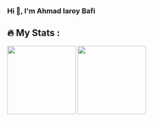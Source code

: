 ### Hi 👋, I'm Ahmad laroy Bafi

## :fire: My Stats :
<p>
  <img height="160em" src="https://github-readme-stats-p12h0mhkf-amirkode.vercel.app/api/top-langs/?username=laroybafi&hide=css,html,blade,tex&title_color=ffffff&text_color=c9cacc&icon_color=2bbc8a&bg_color=1d1f21&langs_count=6&layout=compact&custom_title=Top%206%20Most%20Used%20Language" />
  <img height="160em" src="https://github-readme-stats.vercel.app/api/?username=laroybafi&count_private=true&theme=tokyonight&showicons=true"/>
</p>



<!--
**laroybafi/laroybafi** is a ✨ _special_ ✨ repository because its `README.md` (this file) appears on your GitHub profile.

Here are some ideas to get you started:

- 🔭 I’m currently working on ...
- 🌱 I’m currently learning ...
- 👯 I’m looking to collaborate on ...
- 🤔 I’m looking for help with ...
- 💬 Ask me about ...
- 📫 How to reach me: ...
- 😄 Pronouns: ...
- ⚡ Fun fact: ...
-->
